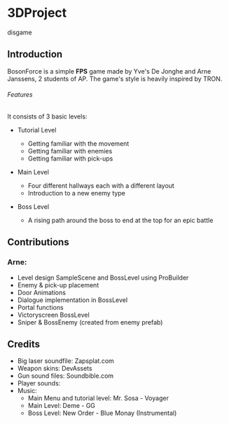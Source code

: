 # 3DProject
disgame

## Introduction
BosonForce is a simple **FPS** game made by Yve's De Jonghe and Arne Janssens, 2 students of AP. 
The game's style is heavily inspired by TRON. 

###### Features


It consists of 3 basic levels: 
* Tutorial Level
    
    * Getting familiar with the movement
    * Getting familiar with enemies
    * Getting familiar with pick-ups
    
* Main Level
    
    * Four different hallways each with a different layout
    * Introduction to a new enemy type
    
* Boss Level
    
    * A rising path around the boss to end at the top for an epic battle

## Contributions 
### Arne:
- Level design SampleScene and BossLevel using ProBuilder
- Enemy & pick-up placement
- Door Animations
- Dialogue implementation in BossLevel
- Portal functions
- Victoryscreen BossLevel
- Sniper & BossEnemy (created from enemy prefab)


## Credits
- Big laser soundfile: Zapsplat.com
- Weapon skins: DevAssets
- Gun sound files: Soundbible.com
- Player sounds: 
- Music: 
   * Main Menu and tutorial level: Mr. Sosa - Voyager
   * Main Level: Deme - GG
   * Boss Level: New Order - Blue Monay (Instrumental)
